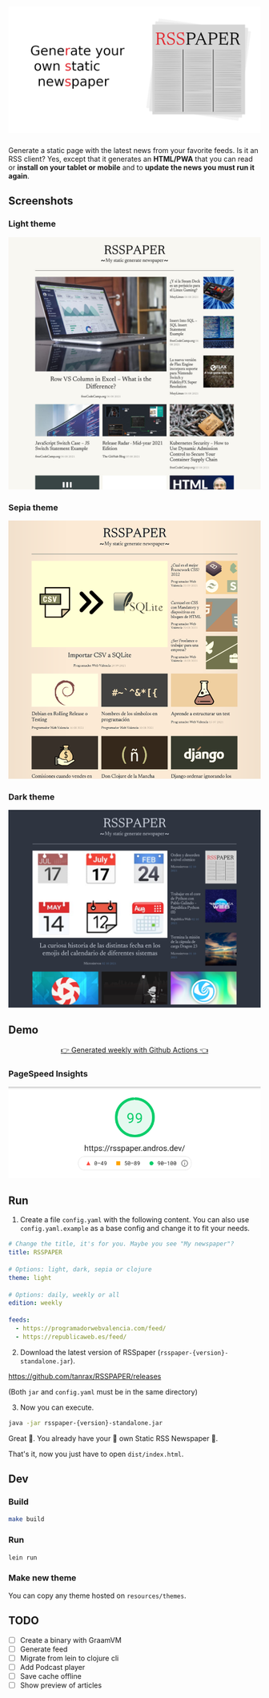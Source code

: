 <h1 align="center">
  <img alt="RSSpaper logo" src="media/newsreader-banner.png">
</h1>

Generate a static page with the latest news from your favorite feeds. Is it an RSS client? Yes, except that it generates an **HTML/PWA** that you can read or **install on your tablet or mobile** and to **update the news you must run it again**.

## Screenshots

### Light theme

![demo preview](media/demo.jpg)

### Sepia theme

![demo preview](media/sepia-mode.png)

### Dark theme

![demo preview](media/dark-mode.png)

## Demo

<p align="center">
  <a href="https://tanrax.github.io/demo-RSSPAPER/">👉 Generated weekly with Github Actions 👈</a>
</p>

### PageSpeed Insights

![demo preview](media/pagespeed-insights.png)


## Run

1) Create a file `config.yaml` with the following content. You can also use `config.yaml.example` as a base config and change it to fit your needs.

``` yaml
# Change the title, it's for you. Maybe you see "My newspaper"?
title: RSSPAPER

# Options: light, dark, sepia or clojure 
theme: light

# Options: daily, weekly or all
edition: weekly

feeds:
  - https://programadorwebvalencia.com/feed/
  - https://republicaweb.es/feed/
```

2) Download the latest version of RSSpaper (`rsspaper-{version}-standalone.jar`).

https://github.com/tanrax/RSSPAPER/releases

(Both `jar` and `config.yaml` must be in the same directory)

3) Now you can execute.

```sh
java -jar rsspaper-{version}-standalone.jar
```

Great 🎉. You already have your 📰 own Static RSS Newspaper 📰.

That's it, now you just have to open `dist/index.html`.

## Dev

### Build

```sh
make build
```

### Run

```sh
lein run
```

### Make new theme

You can copy any theme hosted on `resources/themes`.

## TODO

- [ ] Create a binary with GraamVM 
- [ ] Generate feed
- [ ] Migrate from lein to clojure cli
- [ ] Add Podcast player
- [ ] Save cache offline
- [ ] Show preview of articles
